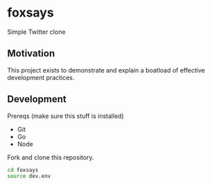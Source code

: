 # foxsays

Simple Twitter clone


## Motivation

This project exists to demonstrate and explain a boatload of effective
development practices.


## Development

Prereqs (make sure this stuff is installed)

* Git
* Go
* Node

Fork and clone this repository.

```bash
cd foxsays
source dev.env
```
